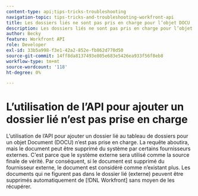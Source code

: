 ```yaml
---
content-type: api;tips-tricks-troubleshooting
navigation-topic: tips-tricks-and-troubleshooting-workfront-api
title: Les dossiers liés ne sont pas pris en charge pour l’objet DOCU
description: Les dossiers liés ne sont pas pris en charge pour l’objet DOCU
author: Becky
feature: Workfront API
role: Developer
exl-id: 33b5a998-f3e1-42a2-852e-fb862d770d50
source-git-commit: 14ff8da8137493e805e683e5426ea933f56f8eb8
workflow-type: tm+mt
source-wordcount: '118'
ht-degree: 0%

---
```


# L’utilisation de l’API pour ajouter un dossier lié n’est pas prise en charge

L’utilisation de l’API pour ajouter un dossier lié au tableau de dossiers pour un objet Document (DOCU) n’est pas prise en charge. La requête aboutira, mais le document peut être supprimé du système par certains fournisseurs externes. C&#39;est parce que le système externe sera utilisé comme la source finale de vérité. Par conséquent, si le document est supprimé du fournisseur externe, le document est considéré comme n’existant plus. Les documents qui ne figurent pas dans le dossier lié (externe) peuvent être supprimés automatiquement de [!DNL Workfront] sans moyen de les récupérer.
